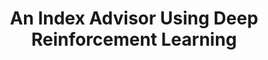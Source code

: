 ---
title: "An Index Advisor Using Deep Reinforcement Learning"
authors:
- Hai Lan
- admin
- Yuwei Peng

publication_types: ["1"]
publication: In *29th ACM International Conference on Information and Knowledge Management*
publication_short: In *CIKM*
publishDate: "2020-10-19"


#tags:
#- Source Themes
featured: true


links:
- name: Code
  url: https://github.com/rmitbggroup/IndexAdvisor
url_pdf: 'papers/cikm20-IndexRec.pdf'

---